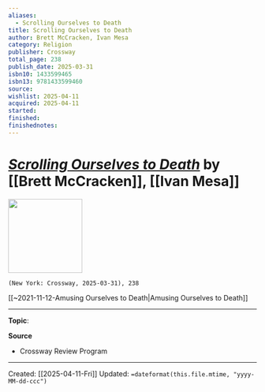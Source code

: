 ```yaml
---
aliases:
  - Scrolling Ourselves to Death
title: Scrolling Ourselves to Death
author: Brett McCracken, Ivan Mesa
category: Religion
publisher: Crossway
total_page: 238
publish_date: 2025-03-31
isbn10: 1433599465
isbn13: 9781433599460
source: 
wishlist: 2025-04-11
acquired: 2025-04-11
started: 
finished: 
finishednotes:
---
```

# *[Scrolling Ourselves to Death]()* by [[Brett McCracken]], [[Ivan Mesa]]

<img src="http://books.google.com/books/content?id=WZBTEQAAQBAJ&printsec=frontcover&img=1&zoom=1&edge=curl&source=gbs_api" width=150>

`(New York: Crossway, 2025-03-31), 238`

[[~2021-11-12-Amusing Ourselves to Death|Amusing Ourselves to Death]]

--- 
**Topic**: 

**Source**
- Crossway Review Program
 ---
Created: [[2025-04-11-Fri]]
Updated: `=dateformat(this.file.mtime, "yyyy-MM-dd-ccc")`